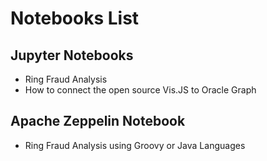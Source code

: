 # Notebooks List

## Jupyter Notebooks

- Ring Fraud Analysis
- How to connect the open source Vis.JS to Oracle Graph

## Apache Zeppelin Notebook

- Ring Fraud Analysis using Groovy or Java Languages

